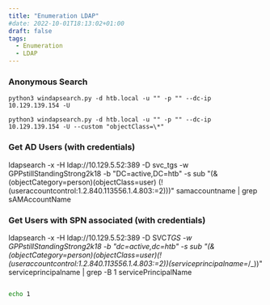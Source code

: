 ```yaml
---
title: "Enumeration LDAP"
#date: 2022-10-01T18:13:02+01:00
draft: false
tags:
  - Enumeration
  - LDAP
---
```


### Anonymous Search

`python3 windapsearch.py -d htb.local -u "" -p "" --dc-ip 10.129.139.154 -U`

`python3 windapsearch.py -d htb.local -u "" -p "" --dc-ip 10.129.139.154 -U --custom "objectClass=\*"`

### Get AD Users (with credentials)

ldapsearch -x -H ldap://10.129.5.52:389 -D svc_tgs -w GPPstillStandingStrong2k18 -b "DC=active,DC=htb" -s sub "(&(objectCategory=person)(objectClass=user) (!(useraccountcontrol:1.2.840.113556.1.4.803:=2)))" samaccountname | grep sAMAccountName

### Get Users with SPN associated (with credentials)

ldapsearch -x -H ldap://10.129.5.52:389 -D SVC*TGS -w GPPstillStandingStrong2k18 -b "dc=active,dc=htb" -s sub "(&(objectCategory=person)(objectClass=user)(!(useraccountcontrol:1.2.840.113556.1.4.803:=2))(serviceprincipalname=*/\_))" serviceprincipalname | grep -B 1 servicePrincipalName

```bash

echo 1


```
